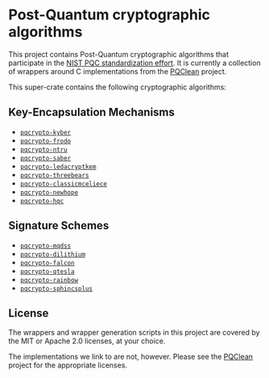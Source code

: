 # Post-Quantum cryptographic algorithms

This project contains Post-Quantum cryptographic algorithms that participate in
the [NIST PQC standardization effort][nistpqc]. It is currently a collection of
wrappers around C implementations from the [PQClean][pqclean] project.

This super-crate contains the following cryptographic algorithms:

## Key-Encapsulation Mechanisms

* [``pqcrypto-kyber``](https://crates.io/crates/pqcrypto-kyber)
* [``pqcrypto-frodo``](https://crates.io/crates/pqcrypto-frodo)
* [``pqcrypto-ntru``](https://crates.io/crates/pqcrypto-ntru)
* [``pqcrypto-saber``](https://crates.io/crates/pqcrypto-saber)
* [``pqcrypto-ledacryptkem``](https://crates.io/crates/pqcrypto-ledacryptkem)
* [``pqcrypto-threebears``](https://crates.io/crates/pqcrypto-threebears)
* [``pqcrypto-classicmceliece``](https://crates.io/crates/pqcrypto-classicmceliece)
* [``pqcrypto-newhope``](https://crates.io/crates/pqcrypto-newhope)
* [``pqcrypto-hqc``](https://crates.io/crates/pqcrypto-hqc)

## Signature Schemes
* [``pqcrypto-mqdss``](https://crates.io/crates/pqcrypto-mqdss)
* [``pqcrypto-dilithium``](https://crates.io/crates/pqcrypto-dilithium)
* [``pqcrypto-falcon``](https://crates.io/crates/pqcrypto-falcon)
* [``pqcrypto-qtesla``](https://crates.io/crates/pqcrypto-qtesla)
* [``pqcrypto-rainbow``](https://crates.io/crates/pqcrypto-rainbow)
* [``pqcrypto-sphincsplus``](https://crates.io/crates/pqcrypto-sphincsplus)

## License

The wrappers and wrapper generation scripts in this project are covered by the
MIT or Apache 2.0 licenses, at your choice.

The implementations we link to are not, however. Please see the [PQClean][pqclean]
project for the appropriate licenses.


[pqclean]: https://github.com/PQClean/PQClean/
[nistpqc]: https://nist.gov/pqc/
